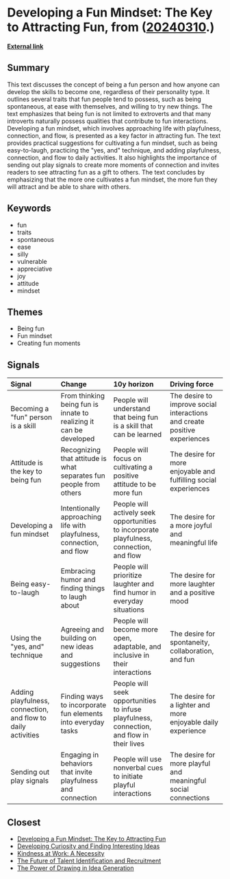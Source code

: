 # __Developing a Fun Mindset: The Key to Attracting Fun__, from ([20240310](https://kghosh.substack.com/p/20240310).)

__[External link](https://ideas.ted.com/we-all-know-people-who-seem-to-attract-fun-heres-how-you-can-do-it-too/?utm_source=pocket_reader)__



## Summary

This text discusses the concept of being a fun person and how anyone can develop the skills to become one, regardless of their personality type. It outlines several traits that fun people tend to possess, such as being spontaneous, at ease with themselves, and willing to try new things. The text emphasizes that being fun is not limited to extroverts and that many introverts naturally possess qualities that contribute to fun interactions. Developing a fun mindset, which involves approaching life with playfulness, connection, and flow, is presented as a key factor in attracting fun. The text provides practical suggestions for cultivating a fun mindset, such as being easy-to-laugh, practicing the "yes, and" technique, and adding playfulness, connection, and flow to daily activities. It also highlights the importance of sending out play signals to create more moments of connection and invites readers to see attracting fun as a gift to others. The text concludes by emphasizing that the more one cultivates a fun mindset, the more fun they will attract and be able to share with others.

## Keywords

* fun
* traits
* spontaneous
* ease
* silly
* vulnerable
* appreciative
* joy
* attitude
* mindset

## Themes

* Being fun
* Fun mindset
* Creating fun moments

## Signals

| Signal                                                       | Change                                                                | 10y horizon                                                                               | Driving force                                                             |
|:-------------------------------------------------------------|:----------------------------------------------------------------------|:------------------------------------------------------------------------------------------|:--------------------------------------------------------------------------|
| Becoming a "fun" person is a skill                           | From thinking being fun is innate to realizing it can be developed    | People will understand that being fun is a skill that can be learned                      | The desire to improve social interactions and create positive experiences |
| Attitude is the key to being fun                             | Recognizing that attitude is what separates fun people from others    | People will focus on cultivating a positive attitude to be more fun                       | The desire for more enjoyable and fulfilling social experiences           |
| Developing a fun mindset                                     | Intentionally approaching life with playfulness, connection, and flow | People will actively seek opportunities to incorporate playfulness, connection, and flow  | The desire for a more joyful and meaningful life                          |
| Being easy-to-laugh                                          | Embracing humor and finding things to laugh about                     | People will prioritize laughter and find humor in everyday situations                     | The desire for more laughter and a positive mood                          |
| Using the "yes, and" technique                               | Agreeing and building on new ideas and suggestions                    | People will become more open, adaptable, and inclusive in their interactions              | The desire for spontaneity, collaboration, and fun                        |
| Adding playfulness, connection, and flow to daily activities | Finding ways to incorporate fun elements into everyday tasks          | People will seek opportunities to infuse playfulness, connection, and flow in their lives | The desire for a lighter and more enjoyable daily experience              |
| Sending out play signals                                     | Engaging in behaviors that invite playfulness and connection          | People will use nonverbal cues to initiate playful interactions                           | The desire for more playful and meaningful social connections             |

## Closest

* [Developing a Fun Mindset: The Key to Attracting Fun](bc734fd4bd996e68c387249bbc4d33e2)
* [Developing Curiosity and Finding Interesting Ideas](4b827b6a0c41e87019713723ad04efce)
* [Kindness at Work: A Necessity](30ef1082d02491cac0f3331b1e684642)
* [The Future of Talent Identification and Recruitment](14935a7eab6d6c1d8a5ce2f25d3b54bb)
* [The Power of Drawing in Idea Generation](094e056f091942a96a446d8401432eb8)